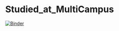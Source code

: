 # Studied_at_MultiCampus
[![Binder](https://mybinder.org/badge_logo.svg)](https://mybinder.org/v2/gh/WooSeongkyun/Studied_at_MultiCampus.git/master)
